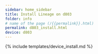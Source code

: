 ```yaml
---
sidebar: home_sidebar
title: Install Lineage on d803
folder: info
# name of the page (/{{permalink}}.html)
permalink: d803_install.html
device: d803
---
```

{% include templates/device_install.md %}
